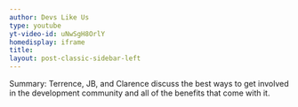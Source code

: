 ```yaml
---
author: Devs Like Us
type: youtube
yt-video-id: uNwSgH8OrlY
homedisplay: iframe
title: 
layout: post-classic-sidebar-left 
---
```

Summary: Terrence, JB, and Clarence discuss the best ways to get involved in the development community and all of the benefits that come with it. 

